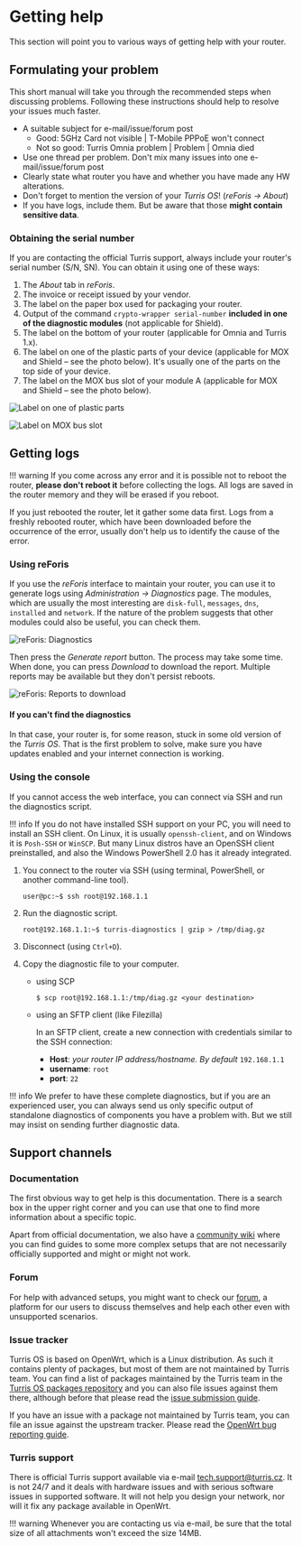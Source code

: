 # Getting help

This section will point you to various ways of getting help with your router.

## Formulating your problem

This short manual will take you through the recommended steps when discussing
problems. Following these instructions should help to resolve your issues much
faster.

 * A suitable subject for e-mail/issue/forum post
    * Good: 5GHz Card not visible | T-Mobile PPPoE won't connect
    * Not so good: Turris Omnia problem | Problem | Omnia died
 * Use one thread per problem. Don't mix many issues into one e-mail/issue/forum post
 * Clearly state what router you have and whether you have made any HW alterations.
 * Don't forget to mention the version of your _Turris OS_! (_reForis → About_)
 * If you have logs, include them. But be aware that those **might contain
   sensitive data**.

### Obtaining the serial number

If you are contacting the official Turris support, always include your router's
serial number (S/N, SN). You can obtain it using one of these ways:

1. The _About_ tab in _reForis_.
2. The invoice or receipt issued by your vendor.
3. The label on the paper box used for packaging your router.
4. Output of the command `crypto-wrapper serial-number` **included in one
   of the diagnostic modules** (not applicable for Shield).
5. The label on the bottom of your router (applicable for Omnia and Turris 1.x).
6. The label on one of the plastic parts of your device (applicable for
   MOX and Shield – see the photo below). It's usually one of the parts on
   the top side of your device.
7. The label on the MOX bus slot of your module A (applicable for MOX and
   Shield – see the photo below).

![Label on one of plastic parts](shield-serial-label.jpg)

![Label on MOX bus slot](shield-serial-board.jpg)

## Getting logs

!!! warning
    If you come across any error and it is possible not to reboot the router,
    **please don't reboot it** before collecting the logs. All logs are saved in
    the router memory and they will be erased if you reboot.

If you just rebooted the router, let it gather some data first. Logs from a
freshly rebooted router, which have been downloaded before the occurrence of
the error, usually don't help us to identify the cause of the error.

### Using reForis

If you use the _reForis_ interface to maintain your router, you can use it to
generate logs using _Administration → Diagnostics_ page. The modules, which
are usually the most interesting are `disk-full`, `messages`, `dns`,
`installed` and `network`. If the nature of the problem suggests that other
modules could also be useful, you can check them.

![reForis: Diagnostics](reforis-diagnostics-modules.png)

Then press the _Generate report_ button. The process may take some time.
When done, you can press _Download_ to download the report. Multiple reports
may be available but they don't persist reboots.

![reForis: Reports to download](reforis-diagnostics-reports.png)

#### If you can't find the diagnostics

In that case, your router is, for some reason, stuck in some old version of the
_Turris OS_. That is the first problem to solve, make sure you have updates
enabled and your internet connection is working.

### Using the console

If you cannot access the web interface, you can connect via SSH and run the
diagnostics script.

!!! info
    If you do not have installed SSH support on your PC, you will need to install
    an SSH client. On Linux, it is usually `openssh-client`, and on Windows it is
    `Posh-SSH` or `WinSCP`. But many Linux distros have an OpenSSH client
    preinstalled, and also the Windows PowerShell 2.0 has it already integrated.

1. You connect to the router via SSH (using terminal, PowerShell, or another
  command-line tool).

    ```shell
    user@pc:~$ ssh root@192.168.1.1
    ```

2. Run the diagnostic script.

    ```shell
    root@192.168.1.1:~$ turris-diagnostics | gzip > /tmp/diag.gz
    ```

3. Disconnect (using `Ctrl+D`).

4. Copy the diagnostic file to your computer.
    - using SCP
        ```shell
        $ scp root@192.168.1.1:/tmp/diag.gz <your destination>
        ```

    - using an SFTP client (like Filezilla)

        In an SFTP client, create a new connection with credentials similar to
        the SSH connection:

        - **Host**: _your router IP address/hostname. By default_ `192.168.1.1`
        - **username**: `root`
        - **port**: `22`

!!! info
    We prefer to have these complete diagnostics, but if you are an experienced
    user, you can always send us only specific output of standalone diagnostics
    of components you have a problem with. But we still may insist on sending
    further diagnostic data.

## Support channels

### Documentation

The first obvious way to get help is this documentation. There is a search box
in the upper right corner and you can use that one to find more information
about a specific topic.

Apart from official documentation, we also have a [community
wiki](https://wiki.turris.cz/doc/en/public/start) where you can find guides to
some more complex setups that are not necessarily officially supported and
might or might not work.

### Forum

For help with advanced setups, you might want to check our
[forum](https://forum.turris.cz), a platform for our users to discuss themselves
and help each other even with unsupported scenarios.

### Issue tracker

Turris OS is based on OpenWrt, which is a Linux distribution. As such it contains
plenty of packages, but most of them are not maintained by Turris team. You can
find a list of packages maintained by the Turris team in the [Turris OS packages
repository](https://gitlab.nic.cz/turris/os/packages) and you can also file
issues against them there, although before that please read the [issue
submission guide](../geek/contributing/issues.md).

If you have an issue with a package not maintained by Turris team, you can file
an issue against the upstream tracker. Please read the [OpenWrt bug reporting
guide](https://openwrt.org/bugs).

### Turris support

There is official Turris support available via e-mail
[tech.support@turris.cz](mailto:tech.support@turris.cz). It is not 24/7 and it
deals with hardware issues and with serious software issues in supported
software. It will not help you design your network, nor will it fix any package
available in OpenWrt.

!!! warning
    Whenever you are contacting us via e-mail, be sure that the total size of all
    attachments won't exceed the size 14MB.
